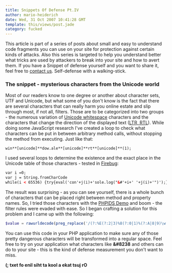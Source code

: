 ```yaml
---
title: Snippets Of Defense Pt.IV
author: mario-heiderich
date: Wed, 31 Oct 2007 10:41:28 GMT
template: this/views/post.jade
category: fucked
---
```


This article is part of a series of posts about small and easy to understand code fragments you can use on your site for protection against certain kinds of attacks. Also this series is targeted to help you understand better what tricks are used by attackers to break into your site and how to avert them. If you have a Snippet of defense yourself and you want to share it, feel free to [contact us](http://www.gnucitizen.org/contact). Self-defense with a walking-stick.

### The snippet - mysterious characters from the Unicode world

Most of our readers know to one degree or another about character sets, UTF and Unicode, but what some of you don't know is the fact that there are several characters that can really harm you online estate and slip through most, if not all, filters. Those are to be categorized into two groups - the numerous variation of [Unicode whitespace](http://www.cs.tut.fi/~jkorpela/chars/spaces.html) characters and the characters that change the direction of the displayed text ([LTR, RTL](http://en.wikipedia.org/wiki/Left_to_right)). While doing some JavaScript research I've created a loop to check what characters can be put in between arbitrary method calls, without stopping the method from executing. Just like that:

	win**[unicode]**dow.ale**[unicode]**rt**[unicode]**(1);

I used several loops to determine the existence and the exact place in the Unicode table of those characters - tested in [Firebug](https://addons.mozilla.org/de/firefox/addon/1843):

```xml
var i =0;
var j = String.fromCharCode
while(i < 65536) {try{eval('con'+j(i)+'sole.log("&#'+i+' '+j(i)+'")');} catch(e) {}i++}
```

The result was surprising - as you can see yourself, there is a whole bunch of characters that can be placed right between method and property names. So, I tried those characters with the [PHPIDS Demo](http://demo.php-ids.org/) and boom - the filter rules were evaded with ease. So I began crafting a solution for this problem and I came up with the following:

```php
$value = rawurldecode(preg_replace('/(?:%E(?:2|3)%8(?:0|1)%(?:A|8|9)\w|%EF%BB%BF)/i', ' ', rawurlencode($value)));
```

You can use this code in your PHP application to make sure any of those pretty dangerous characters will be transformed into a regular space. Feel free to try on your application what characters like **&#8238** and others can do to your site - this is the kind of defense measurement you don't want to miss.

**&#8238;Or just take a look at this line of text ;)**
